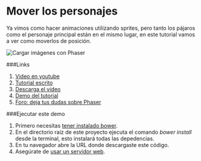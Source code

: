 Mover los personajes
=====================
Ya vimos como hacer animaciones utilizando sprites, pero tanto los pájaros como el personaje principal están en el mismo lugar, en este tutorial vamos a ver como moverlos de posición.

![Cargar imágenes con Phaser](https://s3.amazonaws.com/quizzpot/images/220-06-movimiento.png)


###Links
1. [Video en youtube](http://www.youtube.com/watch?v=qv-cgSxM-S8)
2. [Tutorial escrito](https://quizzpot.com/courses/videojuegos-en-html5/articles/mover-los-personajes)
3. [Descarga el video](https://quizzpot.com/courses/videojuegos-en-html5/articles/mover-los-personajes)
4. [Demo del tutorial](http://demos.bleext.com/quizzpot/phaser-course/06-moving/)
5. [Foro: deja tus dudas sobre Phaser](https://quizzpot.com/forum/questions)


###Ejecutar este demo
1. Primero necesitas [tener instalado bower](https://quizzpot.com/blog/como-instalar-y-usar-bower).
2. En el directorio raíz de este proyecto ejecuta el comando *bower install* desde la terminal, esto instalará todas las depedencias.
3. En tu navegador abre la URL donde descargaste este código.
4. Asegúrate de [usar un servidor web](https://quizzpot.com/blog/como-instalar-nginx-en-windows-y-mac-os).
